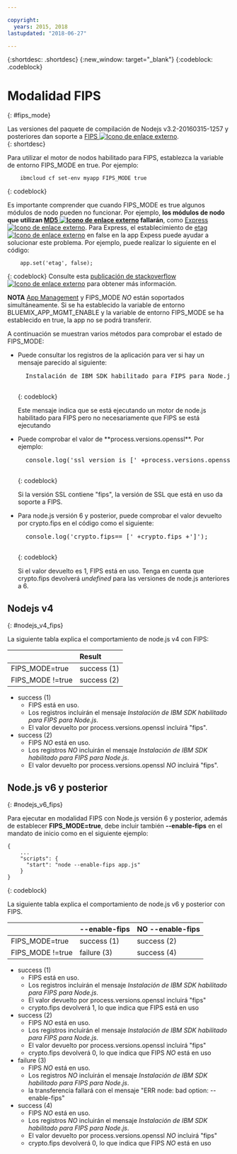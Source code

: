 ```yaml
---

copyright:
  years: 2015, 2018
lastupdated: "2018-06-27"

---
```


{:shortdesc: .shortdesc}
{:new_window: target="_blank"}
{:codeblock: .codeblock}

# Modalidad FIPS
{: #fips_mode}

Las versiones del paquete de compilación de Nodejs v3.2-20160315-1257 y posteriores dan soporte a [FIPS ![Icono de enlace externo](../../icons/launch-glyph.svg "Icono de enlace externo")](https://en.wikipedia.org/wiki/Federal_Information_Processing_Standards).  
{: shortdesc}

Para utilizar el motor de nodos habilitado para FIPS, establezca la variable de entorno FIPS_MODE en true.
Por ejemplo:

```
    ibmcloud cf set-env myapp FIPS_MODE true
```
{: codeblock}

Es importante comprender que cuando FIPS_MODE es true algunos módulos de nodo pueden no funcionar.  Por ejemplo, **los módulos de nodo que utilizan [MD5 ![Icono de enlace externo](../../icons/launch-glyph.svg "Icono de enlace externo")](https://en.wikipedia.org/wiki/MD5) fallarán**, como [Express ![Icono de enlace externo](../../icons/launch-glyph.svg "Icono de enlace externo")](http://expressjs.com/).  Para Express, el establecimiento de [etag ![Icono de enlace externo](../../icons/launch-glyph.svg "Icono de enlace externo")](http://expressjs.com/en/api.html) en false en la app
Expess puede ayudar a solucionar este problema. Por ejemplo, puede realizar lo siguiente en el código:
```
    app.set('etag', false);
```
{: codeblock}
Consulte esta [publicación de stackoverflow ![Icono de enlace externo](../../icons/launch-glyph.svg "Icono de enlace externo")](http://stackoverflow.com/questions/15191511/disable-etag-header-in-express-node-js)
para obtener más información.

**NOTA** [App Management](../common/app_mng.html) y FIPS_MODE *NO* están soportados simultáneamente.  Si se ha establecido la variable de entorno BLUEMIX_APP_MGMT_ENABLE y la variable de entorno FIPS_MODE se ha establecido en true, la app no se podrá transferir.

A continuación se muestran varios métodos para comprobar el estado de FIPS_MODE:
<ul>
<li> Puede consultar los registros de la aplicación para ver si hay un mensaje parecido al siguiente:    

  <pre>
  Instalación de IBM SDK habilitado para FIPS para Node.js (4.4.3) desde la memoria caché
  </pre>
  {: codeblock}

Este mensaje indica que se está ejecutando un motor de node.js habilitado para FIPS pero no necesariamente que FIPS se está ejecutando
</li>

<li> Puede comprobar el valor de **process.versions.openssl**. Por ejemplo:

  <pre>
  console.log('ssl version is [' +process.versions.openssl +']');
  </pre>
  {: codeblock}

Si la versión SSL contiene "fips", la versión de SSL que está en uso da soporte a FIPS.  
</li>

<li> Para node.js versión 6 y posterior, puede comprobar el valor devuelto por crypto.fips en el código como el siguiente:

  <pre>
  console.log('crypto.fips== [' +crypto.fips +']');
  </pre>
  {: codeblock}

Si el valor devuelto es 1, FIPS está en uso. Tenga en cuenta que crypto.fips devolverá *undefined* para las versiones de node.js anteriores a 6.
</li>
</ul>

## Nodejs v4
{: #nodejs_v4_fips}

La siguiente tabla explica el comportamiento de node.js v4 con FIPS:

|                 | Result        |
| :-------------- | :------------ |
|FIPS_MODE=true   |success (1)    |
|FIPS_MODE !=true |success (2)    |

* success (1)
  * FIPS está en uso.
  * Los registros incluirán el mensaje *Instalación de IBM SDK habilitado para FIPS para Node.js*.
  * El valor devuelto por process.versions.openssl incluirá "fips".
* success (2)
  * FIPS *NO* está en uso.
  * Los registros *NO* incluirán el mensaje *Instalación de IBM SDK habilitado para FIPS para Node.js*.
  * El valor devuelto por process.versions.openssl *NO* incluirá "fips".

## Node.js v6 y posterior
{: #nodejs_v6_fips}

Para ejecutar en modalidad FIPS con Node.js versión 6 y posterior, además de establecer **FIPS_MODE=true**, debe incluir también **--enable-fips** en el mandato de inicio como en el siguiente ejemplo:
```
{
    ...   
    "scripts": {
      "start": "node --enable-fips app.js"
    }
}
```
{: codeblock}

La siguiente tabla explica el comportamiento de node.js v6 y posterior con FIPS.

|                 |--enable-fips  |NO --enable-fips |
| :-------------- | :------------ | :-------------- |
|FIPS_MODE=true   |success (1)    |success (2)      |
|FIPS_MODE !=true |failure (3)    |success (4)      |

* success (1)
  * FIPS está en uso.
  * Los registros incluirán el mensaje *Instalación de IBM SDK habilitado para FIPS para Node.js*.
  * El valor devuelto por process.versions.openssl incluirá "fips"
  * crypto.fips devolverá 1, lo que indica que FIPS está en uso
* success (2)
  * FIPS *NO* está en uso.
  * Los registros incluirán el mensaje *Instalación de IBM SDK habilitado para FIPS para Node.js*.
  * El valor devuelto por process.versions.openssl incluirá "fips"
  * crypto.fips devolverá 0, lo que indica que FIPS *NO* está en uso
* failure (3)
  * FIPS *NO* está en uso.
  * Los registros *NO* incluirán el mensaje *Instalación de IBM SDK habilitado para FIPS para Node.js*.
  * la transferencia fallará con el mensaje "ERR node: bad option: --enable-fips"
* success (4)
  * FIPS *NO* está en uso.
  * Los registros *NO* incluirán el mensaje *Instalación de IBM SDK habilitado para FIPS para Node.js*.
  * El valor devuelto por process.versions.openssl *NO* incluirá "fips"
  * crypto.fips devolverá 0, lo que indica que FIPS *NO* está en uso
